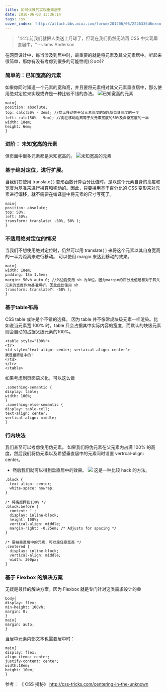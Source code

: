 ```yaml
---
title: 如何优雅的实现垂直居中
date: 2016-06-03 13:36:14
tags: css
cover_index: 'http://attach.bbs.miui.com/forum/201206/06/2226336d6nxnnfxldyxhed.jpg'
---
```

> "44年前我们就把人类送上月球了，但现在我们仍然无法再 CSS 中实现垂直居中。" --Jams Anderson

在网页设计中，每当涉及到居中时，最重要的就是将元素及其父元素居中。听起来很简单，那你有没有考虑到很多的可能性呢(⊙o⊙)?

### 简单的：已知宽高的元素

如果你同时知道一个元素的宽和高，并且要将元素相对其父元素垂直居中，那么使用绝对定位来实现或许是一种比较不错的办法。
![已知宽高的元素](https://css-tricks.com/wp-content/uploads/2011/10/centered.gif)
```
main{
position: absolute;
top: calc(50% - 3em); //向上移动等于父元素高度的50%及自身高度的一半
left: calc(50% - 9em); //向左移动距离等于父元素宽度的50%及自身宽度的一半
width: 18em;
height: 6em;
}
```

### 进阶： 未知宽高的元素
但页面中很多元素都是未知宽高的。
![未知宽高的元素](https://css-tricks.com/wp-content/uploads/2011/10/unknown.png)
### 基于绝对定位，进行扩展。
当我们在使用 translate( ) 变形函数计算百分比值时，是以这个元素自身的高度和宽度为基准来进行换算和移动的。因此，只要换用基于百分比的 CSS 变形来对元素进行偏移，就不需要在编译量中将元素的尺寸写死了。

```
main{
position: absolute;
top: 50%;
left: 50%;
transform: translate( -50%, 50% );
}
```

### 不适用绝对定位的情况
当我们不想使用绝对定位时，仍然可以用 translate( ) 来将这个元素以其自身宽高的一半为距离来进行移动。
可以使用 margin 来达到移动的效果。

```
main{
width: 18em;
padding: 13m 1.5em;
margin: 50vh auto 0; //外边距使用 vh 为单位，因为margin的百分比值是相对于其父元素的宽度作为基准解析，因此此处使用 vh
transform: translateY( -50% );
}
```

### 基于table布局
CSS table 或许是个不错的选择。
因为 table 并不像常规块级元素一样渲染。比如说当元素宽 100% 时，table 只会占据其中实际内容的宽度，而默认的块级元素则会自动的占据父级元素的100%。

```
<table style="100%">
<tr>
<td style="text-align: center; vertaical-align: center">
我是垂直居中的！
</td>
</tr>
</table>
```
如果考虑到页面语义化，可以这么做

```
.something-semantic {
display: table;
width: 100%;
}
.something-else-semantic {
display: table-cell;
text-align: center;
vertical-align: middle;
}
```

### 行内块法
我们甚至可以考虑使用伪元素。
如果我们将伪元素在父元素内占满 100% 的高度，然后我们将伪元素以及希望垂直居中的元素同时设置 vertrcal-align: center。
- 然后我们就可以得到垂直居中的效果。
![](https://css-tricks.com/wp-content/uploads/2011/10/ghost.png)
这是一种比较 hack 的方法。

```
.block {
  text-align: center;
  white-space: nowrap;
}
 
/* 将高度撑到100% */
.block:before {
  content: '';
  display: inline-block;
  height: 100%;
  vertical-align: middle;
  margin-right: -0.25em; /* Adjusts for spacing */
}

/* 要被垂直居中的元素，可以是任意宽高 */ 
.centered {
  display: inline-block;
  vertical-align: middle;
  width: 300px;
}
```
### 基于 Flexbox 的解决方案
无疑是最佳的解决方案。因为 Flexbox 就是专门针对这类需求设计的😄
```
body{
display: flex;
min-height: 100vh;
margin: 0;
}
main{
margin: auto;
}
```
当居中元素内部文本也需要居中时：
```
main{
display: flex;
align-items: center;
justify-content: center;
width:18em;
height: 10em;
}
```
参考：
《 CSS 揭秘》
http://css-tricks.com/centering-in-the-unknown
